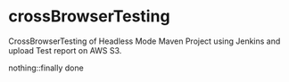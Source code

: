 # crossBrowserTesting
CrossBrowserTesting of Headless Mode Maven Project using Jenkins and upload Test report on AWS S3.

nothing::finally done
